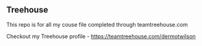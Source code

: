 ## Treehouse

This repo is for all my couse file completed through teamtreehouse.com

Checkout my Treehouse profile - https://teamtreehouse.com/dermotwilson
